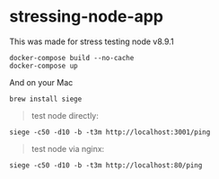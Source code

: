 # stressing-node-app

This was made for stress testing node v8.9.1

```
docker-compose build --no-cache
docker-compose up
```

And on your Mac
```
brew install siege
```
> test node directly: 
```
siege -c50 -d10 -b -t3m http://localhost:3001/ping
```

> test node via nginx:
```
siege -c50 -d10 -b -t3m http://localhost:80/ping
```

